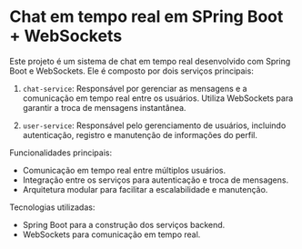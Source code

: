 # Chat em tempo real em SPring Boot + WebSockets

Este projeto é um sistema de chat em tempo real desenvolvido com Spring Boot e WebSockets.
Ele é composto por dois serviços principais:

1. `chat-service`: Responsável por gerenciar as mensagens e a comunicação em tempo real
   entre os usuários. Utiliza WebSockets para garantir a troca de mensagens instantânea.

2. `user-service`: Responsável pelo gerenciamento de usuários, incluindo autenticação,
   registro e manutenção de informações do perfil.

Funcionalidades principais:
- Comunicação em tempo real entre múltiplos usuários.
- Integração entre os serviços para autenticação e troca de mensagens.
- Arquitetura modular para facilitar a escalabilidade e manutenção.

Tecnologias utilizadas:
- Spring Boot para a construção dos serviços backend.
- WebSockets para comunicação em tempo real.
